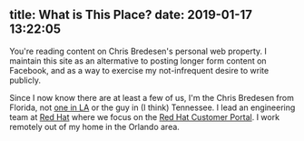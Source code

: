 title: What is This Place?
date: 2019-01-17 13:22:05
---

You're reading content on Chris Bredesen's personal web property.  I maintain this site as an altermative to posting longer form content on Facebook, and as a way to exercise my not-infrequent desire to write publicly.

Since I now know there are at least a few of us, I'm the Chris Bredesen from Florida, not [one in LA](https://twitter.com/chrisbredesen) or the guy in (I think) Tennessee. I lead an engineering team at [Red Hat](http://redhat.com) where we focus on the [Red Hat Customer Portal](http://access.redhat.com). I work remotely out of my home in the Orlando area.